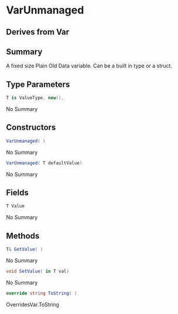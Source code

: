 # VarUnmanaged<T>

## Derives from Var

## Summary

A fixed size Plain Old Data variable. Can be a built in type or a struct.
## Type Parameters

```c#
T is ValueType, new(), 
```
No Summary
## Constructors

```c#
VarUnmanaged( ) 
```
No Summary
```c#
VarUnmanaged( T defaultValue) 
```
No Summary
## Fields

```c#
T Value
```
No Summary
## Methods

```c#
T& GetValue( ) 
```
No Summary
```c#
void SetValue( in T val) 
```
No Summary
```c#
override string ToString( ) 
```
OverridesVar.ToString
